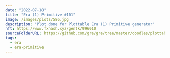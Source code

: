 ```yaml
---
date: "2022-07-18"
title: "Era (1) Primitive #101"
image: /images/plots/586.jpg
description: "Plot done for Plottable Era (1) Primitive generator"
nft: https://www.fxhash.xyz/gentk/996010
sourceFolderURL: https://github.com/gre/gre/tree/master/doodles/plottable-era-primitive
tags:
  - era
  - era-primitive
---
```

